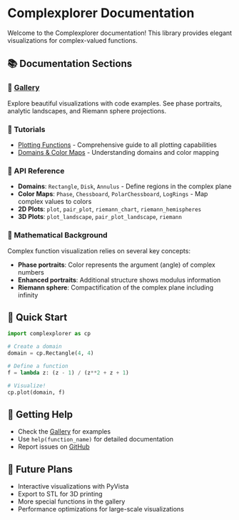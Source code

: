 # Complexplorer Documentation

Welcome to the Complexplorer documentation! This library provides elegant visualizations for complex-valued functions.

## 📚 Documentation Sections

### 🎨 [Gallery](gallery/README.md)
Explore beautiful visualizations with code examples. See phase portraits, analytic landscapes, and Riemann sphere projections.

### 📖 Tutorials
- [Plotting Functions](../examples/plotting_tutorial.ipynb) - Comprehensive guide to all plotting capabilities
- [Domains & Color Maps](../examples/domains_and_colormaps_tutorial.ipynb) - Understanding domains and color mapping

### 🔧 API Reference
- **Domains**: `Rectangle`, `Disk`, `Annulus` - Define regions in the complex plane
- **Color Maps**: `Phase`, `Chessboard`, `PolarChessboard`, `LogRings` - Map complex values to colors
- **2D Plots**: `plot`, `pair_plot`, `riemann_chart`, `riemann_hemispheres`
- **3D Plots**: `plot_landscape`, `pair_plot_landscape`, `riemann`

### 📐 Mathematical Background
Complex function visualization relies on several key concepts:
- **Phase portraits**: Color represents the argument (angle) of complex numbers
- **Enhanced portraits**: Additional structure shows modulus information
- **Riemann sphere**: Compactification of the complex plane including infinity

## 🚀 Quick Start

```python
import complexplorer as cp

# Create a domain
domain = cp.Rectangle(4, 4)

# Define a function
f = lambda z: (z - 1) / (z**2 + z + 1)

# Visualize!
cp.plot(domain, f)
```

## 🤝 Getting Help

- Check the [Gallery](gallery/README.md) for examples
- Use `help(function_name)` for detailed documentation
- Report issues on [GitHub](https://github.com/kuvychko/complexplorer/issues)

## 🔮 Future Plans

- Interactive visualizations with PyVista
- Export to STL for 3D printing
- More special functions in the gallery
- Performance optimizations for large-scale visualizations